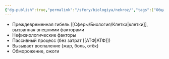 ```yaml
---
{"dg-publish":true,"permalink":"/sfery/biologiya/nekroz/","tags":["Общаябиология"]}
---
```


- Преждевременная гибель [[Сферы/Биология/Клетка\|клетки]], вызванная внешними факторами
- Нефизиологические факторы
- Пассивный процесс (без затрат [[АТФ\|АТФ]])
- Вызывает воспаление (жар, боль, отёк)
- Обморожение, ожоги